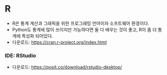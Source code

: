 # R
+ R은 통계 계산과 그래픽을 위한 프로그래밍 언어이자 소프트웨어 환경이다. 
+ Python도 통계에 많이 쓰이지만 가능하다면 둘 다 배우는 것이 좋고, R이 좀 더 통계에 특성화 되어있다. 
+ 다운로드: https://cran.r-project.org/index.html

### IDE: RStudio
+ 다운로드: https://posit.co/download/rstudio-desktop/

